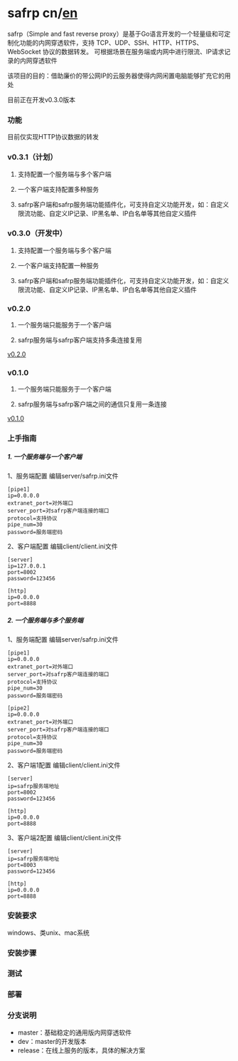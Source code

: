 # safrp cn/[en](#)
safrp（Simple and fast reverse proxy）是基于Go语言开发的一个轻量级和可定制化功能的内网穿透软件，支持 TCP、UDP、SSH、HTTP、HTTPS、WebSocket 协议的数据转发。
可根据场景在服务端或内网中进行限流、IP请求记录的内网穿透软件


该项目的目的：借助廉价的带公网IP的云服务器使得内网闲置电脑能够扩充它的用处

目前正在开发v0.3.0版本

### 功能
目前仅实现HTTP协议数据的转发
### v0.3.1（计划）
1. 支持配置一个服务端与多个客户端

2. 一个客户端支持配置多种服务

3. safrp客户端和safrp服务端功能插件化，可支持自定义功能开发，如：自定义限流功能、自定义IP记录、IP黑名单、IP白名单等其他自定义插件
### v0.3.0（开发中）
1. 支持配置一个服务端与多个客户端

2. 一个客户端支持配置一种服务

3. safrp客户端和safrp服务端功能插件化，可支持自定义功能开发，如：自定义限流功能、自定义IP记录、IP黑名单、IP白名单等其他自定义插件
### v0.2.0
1. 一个服务端只能服务于一个客户端

2. safrp服务端与safrp客户端支持多条连接复用

[v0.2.0](https://github.com/laijinhang/safrp/releases/tag/v0.2.0)
### v0.1.0
1. 一个服务端只能服务于一个客户端

2. safrp服务端与safrp客户端之间的通信只复用一条连接

[v0.1.0](https://github.com/laijinhang/safrp/releases/tag/v0.1.0)

### 上手指南
##### 1. 一个服务端与一个客户端
1、服务端配置
编辑server/safrp.ini文件
```
[pipe1]
ip=0.0.0.0
extranet_port=对外端口
server_port=对safrp客户端连接的端口
protocol=支持协议
pipe_num=30
password=服务端密码
```
2、客户端配置
编辑client/client.ini文件
```
[server]
ip=127.0.0.1
port=8002
password=123456

[http]
ip=0.0.0.0
port=8888
```
##### 2. 一个服务端与多个服务端 

1、服务端配置
编辑server/safrp.ini文件
```
[pipe1]
ip=0.0.0.0
extranet_port=对外端口
server_port=对safrp客户端连接的端口
protocol=支持协议
pipe_num=30
password=服务端密码

[pipe2]
ip=0.0.0.0
extranet_port=对外端口
server_port=对safrp客户端连接的端口
protocol=支持协议
pipe_num=30
password=服务端密码
```
2、客户端1配置
编辑client/client.ini文件
```
[server]
ip=safrp服务端地址
port=8002
password=123456

[http]
ip=0.0.0.0
port=8888
```
3、客户端2配置
编辑client/client.ini文件
```
[server]
ip=safrp服务端地址
port=8003
password=123456

[http]
ip=0.0.0.0
port=8888
```
### 安装要求
windows、类unix、mac系统
### 安装步骤
### 测试
### 部署
### 分支说明
* master：基础稳定的通用版内网穿透软件
* dev：master的开发版本
* release：在线上服务的版本，具体的解决方案
